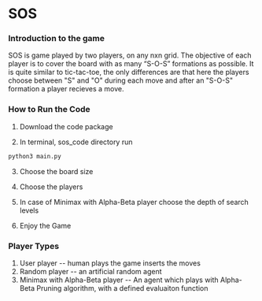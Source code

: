 # SOS

 ### Introduction to the game

SOS is game played by two players, on any nxn grid. The objective of each player is to cover the board with as many “S-O-S” formations  as possible. It is quite similar to tic-tac-toe, the only differences are that here the players choose between "S" and "O" during each move and after an "S-O-S" formation a player recieves a move.

### How to Run the Code

1. Download the code package


2. In terminal, sos_code directory run
```bash
python3 main.py
```

3. Choose the board size

4. Choose the players

5. In case of Minimax with Alpha-Beta player choose the depth of search levels

6. Enjoy the Game

### Player Types

1. User player -- human plays the game inserts the moves
2. Random player -- an artificial random agent
3. Minimax with Alpha-Beta player -- An agent which plays with Alpha-Beta Pruning algorithm, with a defined evaluaiton function
